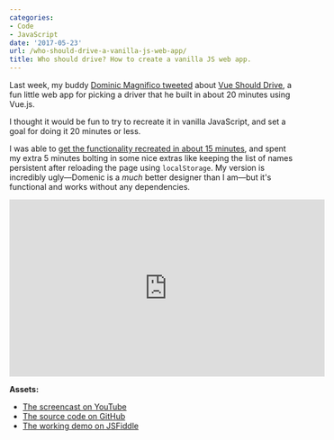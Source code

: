 ```yaml
---
categories:
- Code
- JavaScript
date: '2017-05-23'
url: /who-should-drive-a-vanilla-js-web-app/
title: Who should drive? How to create a vanilla JS web app.
---
```


Last week, my buddy [Dominic Magnifico tweeted](https://twitter.com/Magnificode/status/866374626749894656) about [Vue Should Drive](http://codepen.io/magnificode/pen/wddMMy), a fun little web app for picking a driver that he built in about 20 minutes using Vue.js.

I thought it would be fun to try to recreate it in vanilla JavaScript, and set a goal for doing it 20 minutes or less.

I was able to [get the functionality recreated in about 15 minutes](https://www.youtube.com/watch?v=wqu4Bi0peCM), and spent my extra 5 minutes bolting in some nice extras like keeping the list of names persistent after reloading the page using `localStorage`. My version is incredibly ugly&mdash;Domenic is a *much* better designer than I am&mdash;but it's functional and works without any dependencies.

<iframe width="560" height="315" src="https://www.youtube.com/embed/wqu4Bi0peCM?rel=0&amp;showinfo=0?ecver=1" frameborder="0" allowfullscreen></iframe>

**Assets:**

- [The screencast on YouTube](https://www.youtube.com/watch?v=wqu4Bi0peCM)
- [The source code on GitHub](https://gist.github.com/cferdinandi/577f8c12ec2804f11c331caaafd20495)
- [The working demo on JSFiddle](https://jsfiddle.net/cferdinandi/Le71gy9y/)